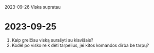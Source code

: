 2023-09-26
Viska supratau

# 2023-09-25
1. Kaip greičiau viską surašyti su klavišais?
2. Kodėl po visko reik dėti tarpelius, jei kitos komandos dirba be tarpų?
